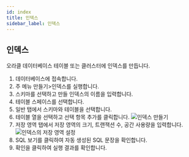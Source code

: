 ```yaml
---
id: index
title: 인덱스
sidebar_label: 인덱스
---
```


## 인덱스

오라클 데이터베이스 테이블 또는 클러스터에 인덱스를 만듭니다.

1. 데이터베이스에 접속합니다.
2. 주 메뉴 만들기>인덱스를 실행합니다.
3. 스키마를 선택하고 만들 인덱스의 이름을 입력합니다.
4. 테이블 스페이스를 선택합니다.
5. 일반 탭에서 스키마와 테이블을 선택합니다.
6. 테이블 열을 선택하고 선택 항목 추가를 클릭합니다.
![인덱스 만들기](https://s3.ap-northeast-2.amazonaws.com/sqlgate-manual-content/2C105CAB63237E060F09D8B481E0F409.jpg)
7. 저장 영역 탭에서 저장 영역의 크기, 트랜잭션 수, 공간 사용량을 입력합니다.
![인덱스의 저장 영역 설정](https://s3.ap-northeast-2.amazonaws.com/sqlgate-manual-content/18FBC551E68D4E59C280B9F02F9CCE6E.jpg)
8. SQL 보기를 클릭하여 자동 생성된 SQL 문장을 확인합니다.
9. 확인을 클릭하여 실행 결과를 확인합니다.


